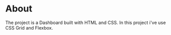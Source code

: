 # About
The project is a Dashboard built with HTML and CSS.
In this project i've use CSS Grid and Flexbox. 
